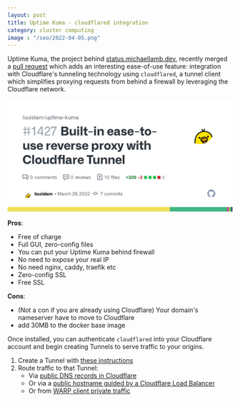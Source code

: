```yaml
---
layout: post
title: Uptime Kuma - cloudflared integration
category: cluster computing
image : "/seo/2022-04-05.png"
---
```


Uptime Kuma, the project behind [status.michaellamb.dev](https://status.michaellamb.dev), recently merged a [pull request][pull-request] which adds an interesting ease-of-use feature: integration with Cloudflare's tunneling technology using `cloudflared`, a tunnel client which simplifies proxying requests from behind a firewall by leveraging the Cloudflare network.

[![pr 1427](/img/2022-04-05-pr-1427.png)][pull-request]

__Pros__:

- Free of charge
- Full GUI, zero-config files
- You can put your Uptime Kuma behind firewall
- No need to expose your real IP
- No need nginx, caddy, traefik etc
- Zero-config SSL
- Free SSL

__Cons__:

- (Not a con if you are already using Cloudflare) Your domain's nameserver have to move to Cloudflare
- add 30MB to the docker base image

Once installed, you can authenticate `cloudflared` into your Cloudflare account and begin creating Tunnels to serve traffic to your origins.

1. Create a Tunnel with [these instructions](https://developers.cloudflare.com/cloudflare-one/connections/connect-apps/create-tunnel)
2. Route traffic to that Tunnel:
    - Via [public DNS records in Cloudflare](https://developers.cloudflare.com/cloudflare-one/connections/connect-apps/routing-to-tunnel/dns)
    - Or via a [public hostname guided by a Cloudflare Load Balancer](https://developers.cloudflare.com/cloudflare-one/connections/connect-apps/routing-to-tunnel/lb)
    - Or from [WARP client private traffic](https://developers.cloudflare.com/cloudflare-one/connections/connect-apps/configuration/private-networks)

[pull-request]:https://github.com/louislam/uptime-kuma/pull/1427
